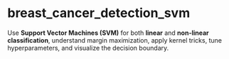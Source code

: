 # breast_cancer_detection_svm
Use **Support Vector Machines (SVM)** for both **linear** and **non-linear classification**, understand margin maximization, apply kernel tricks, tune hyperparameters, and visualize the decision boundary.
